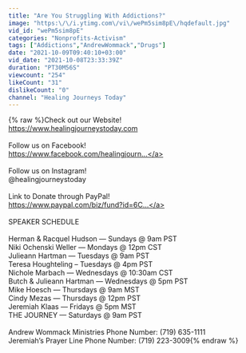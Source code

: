 ```yaml
---
title: "Are You Struggling With Addictions?"
image: "https:\/\/i.ytimg.com\/vi\/wePm5sim8pE\/hqdefault.jpg"
vid_id: "wePm5sim8pE"
categories: "Nonprofits-Activism"
tags: ["Addictions","AndrewWommack","Drugs"]
date: "2021-10-09T09:40:10+03:00"
vid_date: "2021-10-08T23:33:39Z"
duration: "PT30M56S"
viewcount: "254"
likeCount: "31"
dislikeCount: "0"
channel: "Healing Journeys Today"
---
```

{% raw %}Check out our Website! <br /><a rel="nofollow" target="blank" href="https://www.healingjourneystoday.com">https://www.healingjourneystoday.com</a><br /><br />Follow us on Facebook! <br /><a rel="nofollow" target="blank" href="https://www.facebook.com/healingjourn...">https://www.facebook.com/healingjourn...</a><br /><br />Follow us on Instagram! <br />@healingjourneystoday<br /><br />Link to Donate through PayPal!<br /><a rel="nofollow" target="blank" href="https://www.paypal.com/biz/fund?id=6C...">https://www.paypal.com/biz/fund?id=6C...</a> <br /><br />SPEAKER SCHEDULE<br /><br />Herman &amp; Racquel Hudson — Sundays @ 9am PST <br />Niki Ochenski Weller — Mondays @ 12pm CST <br />Julieann Hartman — Tuesdays @ 9am PST <br />Teresa Houghteling – Tuesdays @ 4pm PST<br />Nichole Marbach — Wednesdays @ 10:30am CST <br />Butch &amp; Julieann Hartman — Wednesdays @ 5pm PST<br />Mike Hoesch — Thursdays @ 9am MST <br />Cindy Mezas — Thursdays @ 12pm PST<br />Jeremiah Klaas — Fridays @ 5pm MST <br />THE JOURNEY — Saturdays @ 9am PST <br /><br />Andrew Wommack Ministries Phone Number: (719) 635-1111<br />Jeremiah’s Prayer Line Phone Number: (719) 223-3009{% endraw %}
